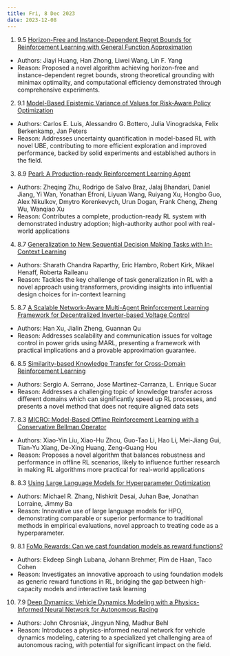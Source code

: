 ```yaml
---
title: Fri, 8 Dec 2023
date: 2023-12-08
---
```

1. 9.5 [Horizon-Free and Instance-Dependent Regret Bounds for Reinforcement Learning with General Function Approximation](https://arxiv.org/abs/2312.04464)
* Authors: Jiayi Huang, Han Zhong, Liwei Wang, Lin F. Yang
* Reason: Proposed a novel algorithm achieving horizon-free and instance-dependent regret bounds, strong theoretical grounding with minimax optimality, and computational efficiency demonstrated through comprehensive experiments.

2. 9.1 [Model-Based Epistemic Variance of Values for Risk-Aware Policy Optimization](https://arxiv.org/abs/2312.04386)
* Authors: Carlos E. Luis, Alessandro G. Bottero, Julia Vinogradska, Felix Berkenkamp, Jan Peters
* Reason: Addresses uncertainty quantification in model-based RL with novel UBE, contributing to more efficient exploration and improved performance, backed by solid experiments and established authors in the field.

3. 8.9 [Pearl: A Production-ready Reinforcement Learning Agent](https://arxiv.org/abs/2312.03814)
* Authors: Zheqing Zhu, Rodrigo de Salvo Braz, Jalaj Bhandari, Daniel Jiang, Yi Wan, Yonathan Efroni, Liyuan Wang, Ruiyang Xu, Hongbo Guo, Alex Nikulkov, Dmytro Korenkevych, Urun Dogan, Frank Cheng, Zheng Wu, Wanqiao Xu
* Reason: Contributes a complete, production-ready RL system with demonstrated industry adoption; high-authority author pool with real-world applications

4. 8.7 [Generalization to New Sequential Decision Making Tasks with In-Context Learning](https://arxiv.org/abs/2312.03801)
* Authors: Sharath Chandra Raparthy, Eric Hambro, Robert Kirk, Mikael Henaff, Roberta Raileanu
* Reason: Tackles the key challenge of task generalization in RL with a novel approach using transformers, providing insights into influential design choices for in-context learning

5. 8.7 [A Scalable Network-Aware Multi-Agent Reinforcement Learning Framework for Decentralized Inverter-based Voltage Control](https://arxiv.org/abs/2312.04371)
* Authors: Han Xu, Jialin Zheng, Guannan Qu
* Reason: Addresses scalability and communication issues for voltage control in power grids using MARL, presenting a framework with practical implications and a provable approximation guarantee.

6. 8.5 [Similarity-based Knowledge Transfer for Cross-Domain Reinforcement Learning](https://arxiv.org/abs/2312.03764)
* Authors: Sergio A. Serrano, Jose Martinez-Carranza, L. Enrique Sucar
* Reason: Addresses a challenging topic of knowledge transfer across different domains which can significantly speed up RL processes, and presents a novel method that does not require aligned data sets

7. 8.3 [MICRO: Model-Based Offline Reinforcement Learning with a Conservative Bellman Operator](https://arxiv.org/abs/2312.03991)
* Authors: Xiao-Yin Liu, Xiao-Hu Zhou, Guo-Tao Li, Hao Li, Mei-Jiang Gui, Tian-Yu Xiang, De-Xing Huang, Zeng-Guang Hou
* Reason: Proposes a novel algorithm that balances robustness and performance in offline RL scenarios, likely to influence further research in making RL algorithms more practical for real-world applications

8. 8.3 [Using Large Language Models for Hyperparameter Optimization](https://arxiv.org/abs/2312.04528)
* Authors: Michael R. Zhang, Nishkrit Desai, Juhan Bae, Jonathan Lorraine, Jimmy Ba
* Reason: Innovative use of large language models for HPO, demonstrating comparable or superior performance to traditional methods in empirical evaluations, novel approach to treating code as a hyperparameter.

9. 8.1 [FoMo Rewards: Can we cast foundation models as reward functions?](https://arxiv.org/abs/2312.03881)
* Authors: Ekdeep Singh Lubana, Johann Brehmer, Pim de Haan, Taco Cohen
* Reason: Investigates an innovative approach to using foundation models as generic reward functions in RL, bridging the gap between high-capacity models and interactive task learning

10. 7.9 [Deep Dynamics: Vehicle Dynamics Modeling with a Physics-Informed Neural Network for Autonomous Racing](https://arxiv.org/abs/2312.04374)
* Authors: John Chrosniak, Jingyun Ning, Madhur Behl
* Reason: Introduces a physics-informed neural network for vehicle dynamics modeling, catering to a specialized yet challenging area of autonomous racing, with potential for significant impact on the field.

